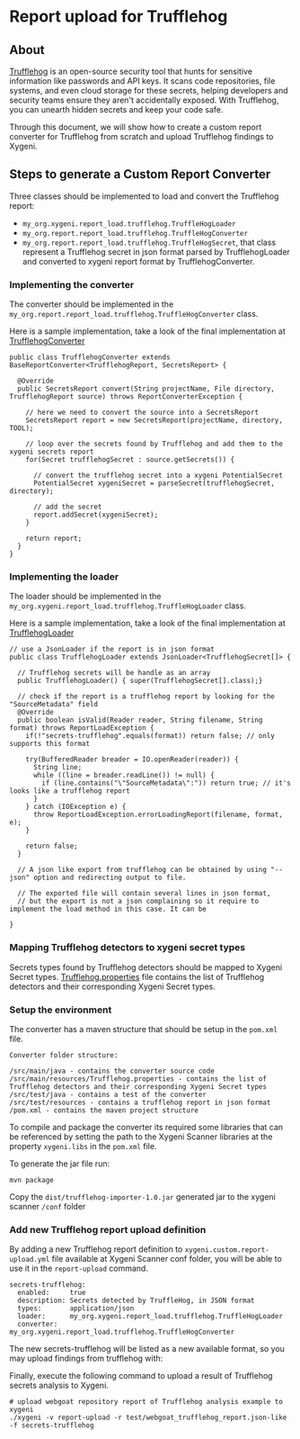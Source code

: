 # Report upload for Trufflehog

## About

[Trufflehog](https://github.com/trufflesecurity/trufflehog) is an open-source security tool that hunts for sensitive information like passwords and API keys. It scans code repositories, file systems, and even cloud storage for these secrets, helping developers and security teams ensure they aren't accidentally exposed.  With Trufflehog, you can unearth hidden secrets and keep your code safe.

Through this document, we will show how to create a custom report converter for Trufflehog from scratch and upload Trufflehog findings to Xygeni.

## Steps to generate a Custom Report Converter 

Three classes should be implemented to load and convert the Trufflehog report:

* `my_org.xygeni.report_load.trufflehog.TruffleHogLoader` 
* `my_org.report.report_load.trufflehog.TruffleHogConverter`
* `my_org.report.report_load.trufflehog.TruffleHogSecret`, that class represent a Trufflehog secret in json format parsed by TrufflehogLoader and converted to xygeni report format by TrufflehogConverter.

### Implementing the converter

The converter should be implemented in the `my_org.report.report_load.trufflehog.TruffleHogConverter` class.

Here is a sample implementation, take a look of the final implementation at [TrufflehogConverter](src/main/java/my_org/xygeni/report_load/trufflehog/TruffleHogConverter.java) 

    public class TrufflehogConverter extends BaseReportConverter<TrufflehogReport, SecretsReport> {
     
      @Override
      public SecretsReport convert(String projectName, File directory, TrufflehogReport source) throws ReportConverterException {

        // here we need to convert the source into a SecretsReport
        SecretsReport report = new SecretsReport(projectName, directory, TOOL);

        // loop over the secrets found by Trufflehog and add them to the xygeni secrets report
        for(Secret trufflehogSecret : source.getSecrets()) {

          // convert the trufflehog secret into a xygeni PotentialSecret
          PotentialSecret xygeniSecret = parseSecret(trufflehogSecret, directory);

          // add the secret
          report.addSecret(xygeniSecret);
        }

        return report;
      }
    }

### Implementing the loader

The loader should be implemented in the `my_org.xygeni.report_load.trufflehog.TruffleHogLoader` class.

Here is a sample implementation, take a look of the final implementation at [TrufflehogLoader](src/main/java/my_org/xygeni/report_load/trufflehog/TruffleHogLoader.java)

    // use a JsonLoader if the report is in json format 
    public class TrufflehogLoader extends JsonLoader<TrufflehogSecret[]> {
 
      // Trufflehog secrets will be handle as an array      
      public TrufflehogLoader() { super(TrufflehogSecret[].class);}

      // check if the report is a trufflehog report by looking for the "SourceMetadata" field
      @Override
      public boolean isValid(Reader reader, String filename, String format) throws ReportLoadException {
        if(!"secrets-trufflehog".equals(format)) return false; // only supports this format

        try(BufferedReader breader = IO.openReader(reader)) {
          String line;
          while ((line = breader.readLine()) != null) {
            if (line.contains("\"SourceMetadata\":")) return true; // it's looks like a trufflehog report
          }
        } catch (IOException e) {
          throw ReportLoadException.errorLoadingReport(filename, format, e);
        }
    
        return false;
      }

      // A json like export from trufflehog can be obtained by using "--json" option and redirecting output to file. 

      // The exported file will contain several lines in json format, 
      // but the export is not a json complaining so it require to implement the load method in this case. It can be 

    }

### Mapping Trufflehog detectors to xygeni secret types

Secrets types found by Trufflehog detectors should be mapped to Xygeni Secret types. [Trufflehog.properties](src/main/resources/Trufflehog.properties) file contains the list of Trufflehog detectors and their corresponding Xygeni Secret types.

### Setup the environment

The converter has a maven structure that should be setup in the `pom.xml` file.

    Converter folder structure:

    /src/main/java - contains the converter source code
    /src/main/resources/Trufflehog.properties - contains the list of Trufflehog detectors and their corresponding Xygeni Secret types
    /src/test/java - contains a test of the converter
    /src/test/resources - contains a trufflehog report in json format
    /pom.xml - contains the maven project structure

To compile and package the converter its required some libraries that can be referenced by setting the path to the Xygeni Scanner libraries at the property `xygeni.libs` in the `pom.xml` file.

To generate the jar file run:

    mvn package

Copy the `dist/trufflehog-importer-1.0.jar` generated jar to the xygeni scanner `/conf` folder

### Add new Trufflehog report upload definition

By adding a new Trufflehog report definition to `xygeni.custom.report-upload.yml` file available at Xygeni Scanner conf folder, you will be able to use it in the `report-upload` command.

    secrets-trufflehog:
      enabled:     true
      description: Secrets detected by TruffleHog, in JSON format
      types:       application/json
      loader:      my_org.xygeni.report_load.trufflehog.TruffleHogLoader
      converter:   my_org.xygeni.report_load.trufflehog.TruffleHogConverter

The new secrets-trufflehog will be listed as a new available format,
so you may upload findings from trufflehog with:

Finally, execute the following command to upload a result of Trufflehog secrets analysis to Xygeni. 

    # upload webgoat repository report of Trufflehog analysis example to xygeni
    ./xygeni -v report-upload -r test/webgoat_trufflehog_report.json-like -f secrets-trufflehog

